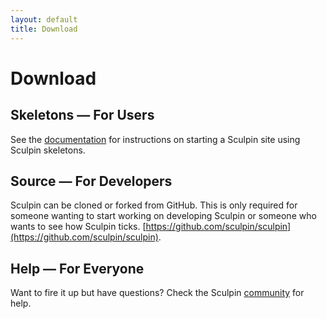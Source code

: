 ```yaml
---
layout: default
title: Download
---
```


# Download

## Skeletons &mdash; For Users

See the [documentation]({{site.url}}/documentation) for instructions on
starting a Sculpin site using Sculpin skeletons.


## Source &mdash; For Developers

Sculpin can be cloned or forked from GitHub. This is only required for
someone wanting to start working on developing Sculpin or someone who
wants to see how Sculpin ticks.
[https://github.com/sculpin/sculpin](https://github.com/sculpin/sculpin).


## Help &mdash; For Everyone

Want to fire it up but have questions? Check the Sculpin [community]({{site.url}}/community) for help.
